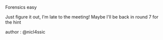 Forensics easy

Just figure it out, I'm late to the meeting! Maybe I'll be back in round 7 for the hint

author : @nicl4ssic
